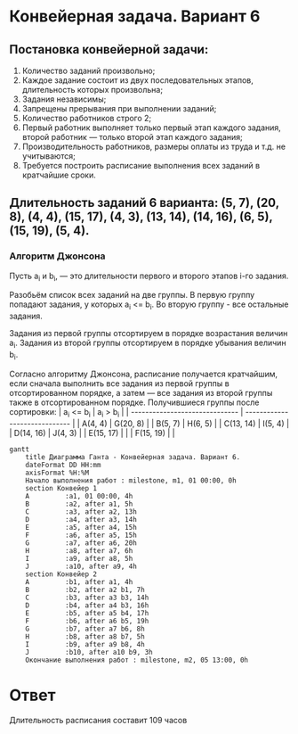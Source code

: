 # Конвейерная задача. Вариант 6
## Постановка конвейерной задачи:
1. Количество заданий произвольно;
2. Каждое задание состоит из двух последовательных этапов, длительность которых произвольна;
3. Задания независимы;
4. Запрещены прерывания при выполнении заданий;
5. Количество работников строго 2;
6. Первый работник выполняет только первый этап каждого задания, второй работник — только второй этап каждого задания;
7. Производительность работников, размеры оплаты из труда и т.д. не учитываются;
8. Требуется построить расписание выполнения всех заданий в кратчайшие сроки.
## Длительность заданий 6 варианта: (5, 7), (20, 8), (4, 4), (15, 17), (4, 3), (13, 14), (14, 16), (6, 5), (15, 19), (5, 4).

### Алгоритм Джонсона
Пусть а<sub>i</sub> и b<sub>i</sub>, — это длительности первого и второго 
этапов i-го задания. 

Разобьём список всех заданий на две группы. В первую группу попадают задания, у которых а<sub>i</sub> <= b<sub>i</sub>. Во вторую группу - все остальные задания. 

Задания из первой группы отсортируем в порядке возрастания величин а<sub>i</sub>. Задания из второй группы отсортируем в порядке убывания величин b<sub>i</sub>.

Согласно алгоритму Джонсона, расписание получается кратчайшим, если сначала выполнить все задания из первой группы в отсортированном порядке, а затем — все задания из второй группы также в отсортированном порядке.
Получившиеся группы после сортировки: 
| а<sub>i</sub> <= b<sub>i</sub> | а<sub>i</sub> > b<sub>i</sub> | 
| ------------------------------ | ----------------------------- | 
|             A(4, 4)            |            G(20, 8)           | 
|             B(5, 7)            |            H(6, 5)            | 
|             C(13, 14)          |            I(5, 4)            | 
|             D(14, 16)          |            J(4, 3)            | 
|             E(15, 17)          |                               | 
|             F(15, 19)          |                               | 

```mermaid
gantt
    title Диаграмма Ганта - Конвейерная задача. Вариант 6.
    dateFormat DD HH:mm    
    axisFormat %H:%M
    Начало выполнения работ : milestone, m1, 01 00:00, 0h
    section Конвейер 1
    A         :a1, 01 00:00, 4h
    B         :a2, after a1, 5h
    C         :a3, after a2, 13h
    D         :a4, after a3, 14h
    E         :a5, after a4, 15h
    F         :a6, after a5, 15h
    G         :a7, after a6, 20h
    H         :a8, after a7, 6h
    I         :a9, after a8, 5h
    J         :a10, after a9, 4h
    section Конвейер 2
    A         :b1, after a1, 4h
    B         :b2, after a2 b1, 7h
    C         :b3, after a3 b3, 14h
    D         :b4, after a4 b3, 16h
    E         :b5, after a5 b4, 17h
    F         :b6, after a6 b5, 19h
    G         :b7, after a7 b6, 8h
    H         :b8, after a8 b7, 5h
    I         :b9, after a9 b8, 4h
    J         :b10, after a10 b9, 3h
    Окончание выполнения работ : milestone, m2, 05 13:00, 0h
```
# Ответ
Длительность расписания составит 109 часов
